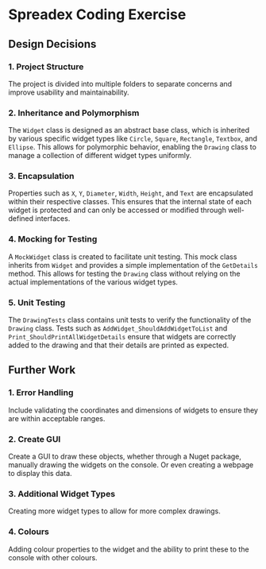 # Spreadex Coding Exercise
## Design Decisions
### 1. **Project Structure**
The project is divided into multiple folders to separate concerns and improve usability and maintainability.

### 2. **Inheritance and Polymorphism**
The `Widget` class is designed as an abstract base class, which is inherited by various specific widget types like `Circle`, `Square`, `Rectangle`, `Textbox`, and `Ellipse`. This allows for polymorphic behavior, enabling the `Drawing` class to manage a collection of different widget types uniformly.

### 3. **Encapsulation**
Properties such as `X`, `Y`, `Diameter`, `Width`, `Height`, and `Text` are encapsulated within their respective classes. This ensures that the internal state of each widget is protected and can only be accessed or modified through well-defined interfaces.

### 4. **Mocking for Testing**
A `MockWidget` class is created to facilitate unit testing. This mock class inherits from `Widget` and provides a simple implementation of the `GetDetails` method. This allows for testing the `Drawing` class without relying on the actual implementations of the various widget types.

### 5. **Unit Testing**
The `DrawingTests` class contains unit tests to verify the functionality of the `Drawing` class. Tests such as `AddWidget_ShouldAddWidgetToList` and `Print_ShouldPrintAllWidgetDetails` ensure that widgets are correctly added to the drawing and that their details are printed as expected.

## Further Work

### 1. **Error Handling**
Include validating the coordinates and dimensions of widgets to ensure they are within acceptable ranges.

### 2. **Create GUI**
Create a GUI to draw these objects, whether through a Nuget package, manually drawing the widgets on the console. Or even creating a webpage to display this data.

### 3. **Additional Widget Types**
Creating more widget types to allow for more complex drawings.

### 4. **Colours**
Adding colour properties to the widget and the ability to print these to the console with other colours.